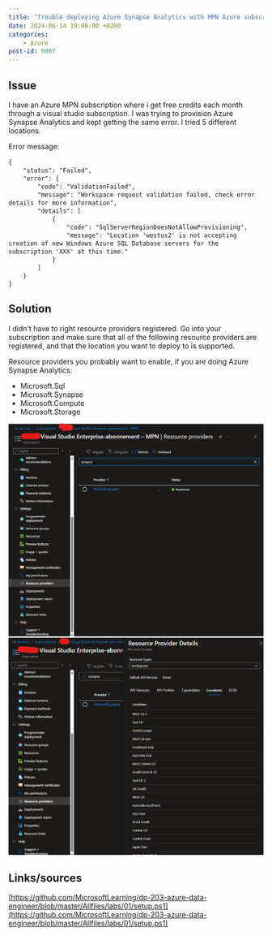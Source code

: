 ```yaml
---
title: "Trouble deploying Azure Synapse Analytics with MPN Azure subscription"
date: 2024-06-14 19:00:00 +0200
categories: 
    - Azure
post-id: 0007
---
```


## Issue

I have an Azure MPN subscription where i get free credits each month through a visual studio subscription. I was trying to provision Azure Synapse Analytics and kept getting the same error. I tried 5 different locations.

Error message:

```plaintext
{
    "status": "Failed",
    "error": {
        "code": "ValidationFailed",
        "message": "Workspace request validation failed, check error details for more information",
        "details": [
            {
                "code": "SqlServerRegionDoesNotAllowProvisioning",
                "message": "Location 'westus2' is not accepting creation of new Windows Azure SQL Database servers for the subscription 'XXX' at this time."
            }
        ]
    }
}
```

## Solution

I didn't have to right resource providers registered. Go into your subscription and make sure that all of the following resource providers are registered, and that the location you want to deploy to is supported.

Resource providers you probably want to enable, if you are doing Azure Synapse Analytics:

*   Microsoft.Sql
*   Microsoft.Synapse
*   Microsoft.Compute
*   Microsoft.Storage

![](assets/post-content/0007/subscriptionresourceproviders.jpeg)
![](assets/post-content/0007/resourceproviderlocation.jpeg)

## Links/sources
[https://github.com/MicrosoftLearning/dp-203-azure-data-engineer/blob/master/Allfiles/labs/01/setup.ps1](https://github.com/MicrosoftLearning/dp-203-azure-data-engineer/blob/master/Allfiles/labs/01/setup.ps1)